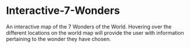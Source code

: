 # Interactive-7-Wonders
An interactive map of the 7 Wonders of the World. Hovering over the different locations on the world map will provide the user with information pertaining to the wonder they have chosen. 
